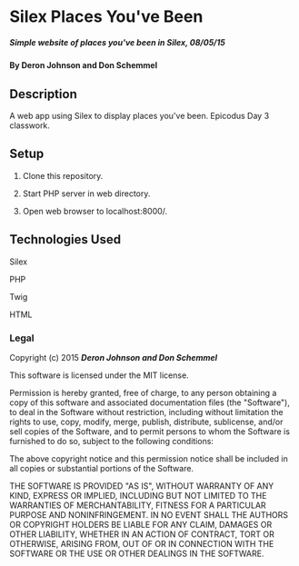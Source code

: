 # Silex Places You've Been

##### Simple website of places you've been in Silex, 08/05/15

#### By Deron Johnson and Don Schemmel

## Description

A web app using Silex to display places you've been. Epicodus Day 3 classwork.

## Setup

1. Clone this repository.

2. Start PHP server in web directory.

3. Open web browser to localhost:8000/.

## Technologies Used

Silex

PHP

Twig

HTML

### Legal

Copyright (c) 2015 **_Deron Johnson and Don Schemmel_**

This software is licensed under the MIT license.

Permission is hereby granted, free of charge, to any person obtaining a copy
of this software and associated documentation files (the "Software"), to deal
in the Software without restriction, including without limitation the rights
to use, copy, modify, merge, publish, distribute, sublicense, and/or sell
copies of the Software, and to permit persons to whom the Software is
furnished to do so, subject to the following conditions:

The above copyright notice and this permission notice shall be included in
all copies or substantial portions of the Software.

THE SOFTWARE IS PROVIDED "AS IS", WITHOUT WARRANTY OF ANY KIND, EXPRESS OR
IMPLIED, INCLUDING BUT NOT LIMITED TO THE WARRANTIES OF MERCHANTABILITY,
FITNESS FOR A PARTICULAR PURPOSE AND NONINFRINGEMENT. IN NO EVENT SHALL THE
AUTHORS OR COPYRIGHT HOLDERS BE LIABLE FOR ANY CLAIM, DAMAGES OR OTHER
LIABILITY, WHETHER IN AN ACTION OF CONTRACT, TORT OR OTHERWISE, ARISING FROM,
OUT OF OR IN CONNECTION WITH THE SOFTWARE OR THE USE OR OTHER DEALINGS IN
THE SOFTWARE.
